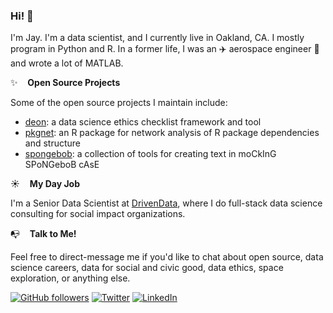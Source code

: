### Hi! 👋

I'm Jay. I'm a data scientist, and I currently live in Oakland, CA. I mostly program in Python and R. In a former life, I was an :airplane: aerospace engineer :rocket: and wrote a lot of MATLAB. 

:sparkles:&nbsp;&nbsp;&nbsp;&nbsp;**Open Source Projects**

Some of the open source projects I maintain include:

- [deon](https://github.com/drivendataorg/deon): a data science ethics checklist framework and tool
- [pkgnet](https://github.com/uptake/pkgnet): an R package for network analysis of R package dependencies and structure
- [spongebob](https://github.com/jayqi/spongebob): a collection of tools for creating text in moCkInG SPoNGeboB cAsE

:sunny:&nbsp;&nbsp;&nbsp;&nbsp;**My Day Job**

I'm a Senior Data Scientist at [DrivenData](https://www.drivendata.co/), where I do full-stack data science consulting for social impact organizations.

:mailbox_with_no_mail:&nbsp;&nbsp;&nbsp;&nbsp;**Talk to Me!**

Feel free to direct-message me if you'd like to chat about open source, data science careers, data for social and civic good, data ethics, space exploration, or anything else.

[![GitHub followers](https://img.shields.io/github/followers/jayqi?label=%40jayqi&style=social)](https://github.com/jayqi)
[![Twitter](https://img.shields.io/twitter/follow/jayyqi?label=%40jayyqi&style=social)](https://twitter.com/jayyqi) 
[![LinkedIn](https://img.shields.io/badge/%2Fin%2Fjayqi--_.svg?style=social&logo=linkedin)](https://www.linkedin.com/in/jayqi/)
